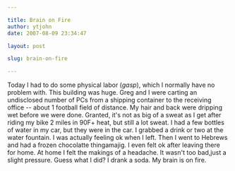 ```yaml
---

title: Brain on Fire
author: ytjohn
date: 2007-08-09 23:34:47

layout: post

slug: brain-on-fire

---
```

Today I had to do some physical labor (<em>gasp</em>), which I normally have no problem with.  This building was huge.  Greg and I were carting an undisclosed number of PCs from a shipping container to the receiving office -- about 1 football field of distance.  My hair and back were dripping wet before we were done.  Granted, it's not as big of a sweat as I get after riding my bike 2 miles in 90F+ heat, but still a lot sweat.
I had a few bottles of water in my car, but they were in the car.  I grabbed a drink or two at the water fountain.  I was actually feeling ok when I left.
Then I went to Hebrews and had a frozen chocolatte thingamajig. I even felt ok after leaving there for home.
At home I felt the makings of a headache.  It wasn't too bad,just a slight pressure.  Guess what I did?  I drank a soda.
My brain is on fire.
